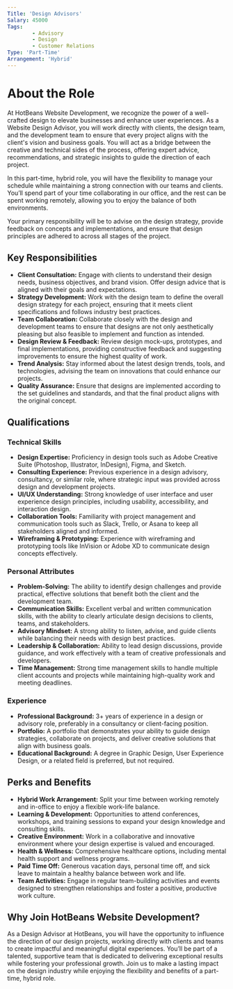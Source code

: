 ```yaml
---
Title: 'Design Advisors'
Salary: 45000
Tags:
        - Advisory
        - Design
        - Customer Relations
Type: 'Part-Time'
Arrangement: 'Hybrid'
---
```


# About the Role

At HotBeans Website Development, we recognize the power of a well-crafted design to elevate businesses and enhance user experiences. As a Website Design Advisor, you will work directly with clients, the design team, and the development team to ensure that every project aligns with the client's vision and business goals. You will act as a bridge between the creative and technical sides of the process, offering expert advice, recommendations, and strategic insights to guide the direction of each project.

In this part-time, hybrid role, you will have the flexibility to manage your schedule while maintaining a strong connection with our teams and clients. You’ll spend part of your time collaborating in our office, and the rest can be spent working remotely, allowing you to enjoy the balance of both environments.

Your primary responsibility will be to advise on the design strategy, provide feedback on concepts and implementations, and ensure that design principles are adhered to across all stages of the project.

## Key Responsibilities

- **Client Consultation:** Engage with clients to understand their design needs, business objectives, and brand vision. Offer design advice that is aligned with their goals and expectations.
- **Strategy Development:** Work with the design team to define the overall design strategy for each project, ensuring that it meets client specifications and follows industry best practices.
- **Team Collaboration:** Collaborate closely with the design and development teams to ensure that designs are not only aesthetically pleasing but also feasible to implement and function as intended.
- **Design Review & Feedback:** Review design mock-ups, prototypes, and final implementations, providing constructive feedback and suggesting improvements to ensure the highest quality of work.
- **Trend Analysis:** Stay informed about the latest design trends, tools, and technologies, advising the team on innovations that could enhance our projects.
- **Quality Assurance:** Ensure that designs are implemented according to the set guidelines and standards, and that the final product aligns with the original concept.

## Qualifications

### Technical Skills

- **Design Expertise:** Proficiency in design tools such as Adobe Creative Suite (Photoshop, Illustrator, InDesign), Figma, and Sketch.
- **Consulting Experience:** Previous experience in a design advisory, consultancy, or similar role, where strategic input was provided across design and development projects.
- **UI/UX Understanding:** Strong knowledge of user interface and user experience design principles, including usability, accessibility, and interaction design.
- **Collaboration Tools:** Familiarity with project management and communication tools such as Slack, Trello, or Asana to keep all stakeholders aligned and informed.
- **Wireframing & Prototyping:** Experience with wireframing and prototyping tools like InVision or Adobe XD to communicate design concepts effectively.

### Personal Attributes

- **Problem-Solving:** The ability to identify design challenges and provide practical, effective solutions that benefit both the client and the development team.
- **Communication Skills:** Excellent verbal and written communication skills, with the ability to clearly articulate design decisions to clients, teams, and stakeholders.
- **Advisory Mindset:** A strong ability to listen, advise, and guide clients while balancing their needs with design best practices.
- **Leadership & Collaboration:** Ability to lead design discussions, provide guidance, and work effectively with a team of creative professionals and developers.
- **Time Management:** Strong time management skills to handle multiple client accounts and projects while maintaining high-quality work and meeting deadlines.

### Experience

- **Professional Background:** 3+ years of experience in a design or advisory role, preferably in a consultancy or client-facing position.
- **Portfolio:** A portfolio that demonstrates your ability to guide design strategies, collaborate on projects, and deliver creative solutions that align with business goals.
- **Educational Background:** A degree in Graphic Design, User Experience Design, or a related field is preferred, but not required.

## Perks and Benefits

- **Hybrid Work Arrangement:** Split your time between working remotely and in-office to enjoy a flexible work-life balance.
- **Learning & Development:** Opportunities to attend conferences, workshops, and training sessions to expand your design knowledge and consulting skills.
- **Creative Environment:** Work in a collaborative and innovative environment where your design expertise is valued and encouraged.
- **Health & Wellness:** Comprehensive healthcare options, including mental health support and wellness programs.
- **Paid Time Off:** Generous vacation days, personal time off, and sick leave to maintain a healthy balance between work and life.
- **Team Activities:** Engage in regular team-building activities and events designed to strengthen relationships and foster a positive, productive work culture.

## Why Join HotBeans Website Development?

As a Design Advisor at HotBeans, you will have the opportunity to influence the direction of our design projects, working directly with clients and teams to create impactful and meaningful digital experiences. You’ll be part of a talented, supportive team that is dedicated to delivering exceptional results while fostering your professional growth. Join us to make a lasting impact on the design industry while enjoying the flexibility and benefits of a part-time, hybrid role.

